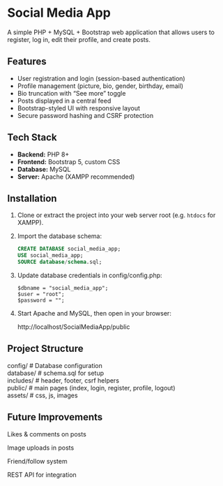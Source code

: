 # Social Media App

A simple PHP + MySQL + Bootstrap web application that allows users to register, log in, edit their profile, and create posts.

## Features
- User registration and login (session-based authentication)
- Profile management (picture, bio, gender, birthday, email)
- Bio truncation with “See more” toggle
- Posts displayed in a central feed
- Bootstrap-styled UI with responsive layout
- Secure password hashing and CSRF protection

## Tech Stack
- **Backend:** PHP 8+
- **Frontend:** Bootstrap 5, custom CSS
- **Database:** MySQL
- **Server:** Apache (XAMPP recommended)

## Installation
1. Clone or extract the project into your web server root (e.g. `htdocs` for XAMPP).

2. Import the database schema:

   ```sql
   CREATE DATABASE social_media_app;
   USE social_media_app;
   SOURCE database/schema.sql;

3. Update database credentials in config/config.php:

	```$host = "localhost";
	$dbname = "social_media_app";
	$user = "root";
	$password = "";

4. Start Apache and MySQL, then open in your browser:

	http://localhost/SocialMediaApp/public

## Project Structure

config/        # Database configuration  
database/      # schema.sql for setup  
includes/      # header, footer, csrf helpers  
public/        # main pages (index, login, register, profile, logout)  
assets/        # css, js, images  

## Future Improvements

Likes & comments on posts

Image uploads in posts

Friend/follow system

REST API for integration
